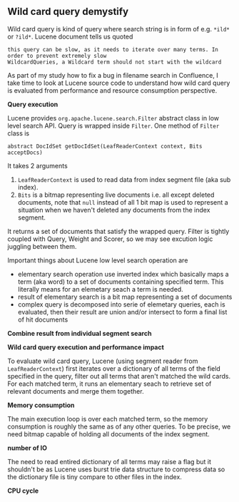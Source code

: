 ## Wild card query demystify

Wild card query is kind of query where search string is in form of e.g. `*ild*` or `?ild*`. Lucene document tells us quoted

    this query can be slow, as it needs to iterate over many terms. In order to prevent extremely slow
    WildcardQueries, a Wildcard term should not start with the wildcard

As part of my study how to fix a bug in filename search in Confluence, I take time to look at Lucene source code to understand how wild card query is evaluated from performance and resource consumption perspective.

**Query execution**

Lucene provides `org.apache.lucene.search.Filter` abstract class in low level search API. Query is wrapped inside  `Filter`. One method of `Filter` class is

    abstract DocIdSet getDocIdSet(LeafReaderContext context, Bits acceptDocs)

It takes 2 arguments 

1. `LeafReaderContext` is used to read data from index segment file (aka sub index).
2. `Bits` is a bitmap representing live documents i.e. all except deleted documents, note that `null` instead of all 1 bit map is used to represent a situation when we haven't deleted any documents from the index segment. 

It returns a set of documents that satisfy the wrapped query. Filter is tightly coupled with Query, Weight and Scorer, so we may see excution logic juggling between them. 

Important things about Lucene low level search operation are

* elementary search operation use inverted index which basically maps a term (aka word) to a set of documents containing specified term. This literally means for an elemetary seach a term is needed.
* result of elementary search is a bit map representing a set of documents
* complex query is decomposed into serie of elemetary queries, each is evaluated, then their result are union and/or intersect to form a final list of hit documents

**Combine result from individual segment search**


**Wild card query execution and performance impact**

To evaluate wild card query, Lucene (using segment reader from `LeafReaderContext`) first iterates over a dictionary of all terms of the field specified in the query, filter out all terms that aren't matched the wild cards. For each matched term, it runs an elementary seach to retrieve set of relevant documents and merge them together.

**Memory consumption**

The main execution loop is over each matched term, so the memory consumption is roughly the same as of any other queries. To be precise, we need bitmap capable of holding all documents of the index segment.

**number of IO**

The need to read entired dictionary of all terms may raise a flag but it shouldn't be as Lucene uses burst trie data structure to compress data so the dictionary file is tiny compare to other files in the index.

**CPU cycle**






